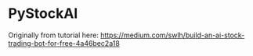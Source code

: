 # PyStockAI
 Originally from tutorial here: https://medium.com/swlh/build-an-ai-stock-trading-bot-for-free-4a46bec2a18
